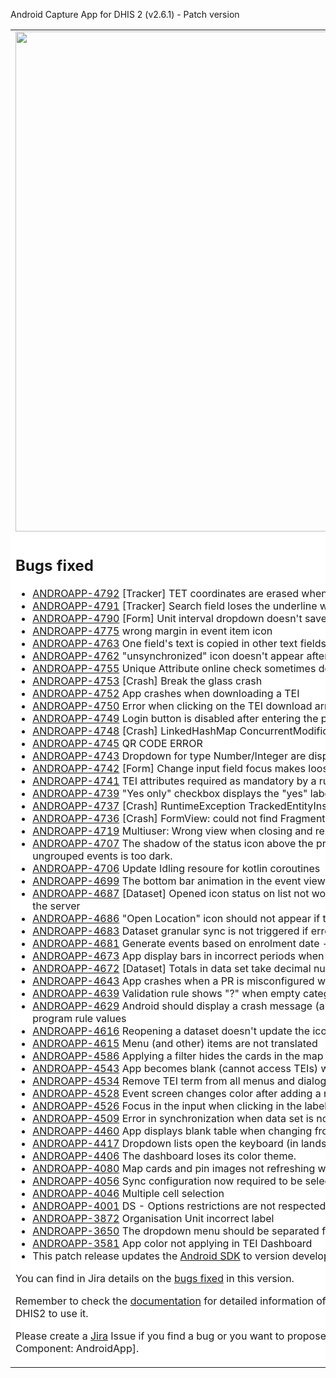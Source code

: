 Android Capture App for DHIS 2 (v2.6.1) - Patch version
<table>
<tr> 
<td> 
<img src="https://s3-eu-west-1.amazonaws.com/content.dhis2.org/dhis2-android/android-chrome-384x384.png" width="800"> 
</td> 
<td>
This is a patch version of the <strong>DHIS2 Android App</strong> It builds upon the last version including bug fixes that couldn't wait to the next version. 
It includes no functional improvements neither changes in the User Interface. It means that yours users can update without experiencing any change in the UI. 
</td>
</tr> 
<tr> 
<td colspan="2" bgcolor="white">

## Bugs fixed
* [ANDROAPP-4792](https://jira.dhis2.org/browse/ANDROAPP-4792) [Tracker] TET coordinates are erased when clearing other fields
* [ANDROAPP-4791](https://jira.dhis2.org/browse/ANDROAPP-4791) [Tracker] Search field loses the underline when typing a value
* [ANDROAPP-4790](https://jira.dhis2.org/browse/ANDROAPP-4790) [Form] Unit interval dropdown doesn't save "0" and "1"
* [ANDROAPP-4775](https://jira.dhis2.org/browse/ANDROAPP-4775) wrong margin in event item icon
* [ANDROAPP-4763](https://jira.dhis2.org/browse/ANDROAPP-4763) One field's text is copied in other text fields using the "next" on the keyboard
* [ANDROAPP-4762](https://jira.dhis2.org/browse/ANDROAPP-4762) "unsynchronized" icon doesn't appear after editing an event or attribute
* [ANDROAPP-4755](https://jira.dhis2.org/browse/ANDROAPP-4755) Unique Attribute online check sometimes does not work
* [ANDROAPP-4753](https://jira.dhis2.org/browse/ANDROAPP-4753) [Crash] Break the glass crash
* [ANDROAPP-4752](https://jira.dhis2.org/browse/ANDROAPP-4752) App crashes when downloading a TEI
* [ANDROAPP-4750](https://jira.dhis2.org/browse/ANDROAPP-4750) Error when clicking on the TEI download arrow when the program is protected
* [ANDROAPP-4749](https://jira.dhis2.org/browse/ANDROAPP-4749) Login button is disabled after entering the password
* [ANDROAPP-4748](https://jira.dhis2.org/browse/ANDROAPP-4748) [Crash] LinkedHashMap ConcurrentModificationException
* [ANDROAPP-4745](https://jira.dhis2.org/browse/ANDROAPP-4745) QR CODE ERROR
* [ANDROAPP-4743](https://jira.dhis2.org/browse/ANDROAPP-4743) Dropdown for type Number/Integer are displayed as normal input
* [ANDROAPP-4742](https://jira.dhis2.org/browse/ANDROAPP-4742) [Form] Change input field focus makes loos the value
* [ANDROAPP-4741](https://jira.dhis2.org/browse/ANDROAPP-4741) TEI attributes required as mandatory by a rule that evaluates to false
* [ANDROAPP-4739](https://jira.dhis2.org/browse/ANDROAPP-4739) "Yes only" checkbox displays the "yes" label
* [ANDROAPP-4737](https://jira.dhis2.org/browse/ANDROAPP-4737) [Crash] RuntimeException TrackedEntityInstanceQueryCollectionRepository
* [ANDROAPP-4736](https://jira.dhis2.org/browse/ANDROAPP-4736) [Crash] FormView: could not find Fragment constructor
* [ANDROAPP-4719](https://jira.dhis2.org/browse/ANDROAPP-4719) Multiuser: Wrong view when closing and re-opening the app
* [ANDROAPP-4707](https://jira.dhis2.org/browse/ANDROAPP-4707) The shadow of the status icon above the program stage icon in the TEI dashboard's list of ungrouped events is too dark.
* [ANDROAPP-4706](https://jira.dhis2.org/browse/ANDROAPP-4706) Update Idling resoure for kotlin coroutines
* [ANDROAPP-4699](https://jira.dhis2.org/browse/ANDROAPP-4699) The bottom bar animation in the event view is a bit odd.
* [ANDROAPP-4687](https://jira.dhis2.org/browse/ANDROAPP-4687) [Dataset] Opened icon status on list not working when DataSetCompleteRegistration is deleted in the server
* [ANDROAPP-4686](https://jira.dhis2.org/browse/ANDROAPP-4686) "Open Location" icon should not appear if the TEI or event does not have coordinates
* [ANDROAPP-4683](https://jira.dhis2.org/browse/ANDROAPP-4683) Dataset granular sync is not triggered if error
* [ANDROAPP-4681](https://jira.dhis2.org/browse/ANDROAPP-4681) Generate events based on enrolment date - incorrect behavior
* [ANDROAPP-4673](https://jira.dhis2.org/browse/ANDROAPP-4673) App display bars in incorrect periods when filtering by years
* [ANDROAPP-4672](https://jira.dhis2.org/browse/ANDROAPP-4672) [Dataset] Totals in data set take decimal numbers as zeros
* [ANDROAPP-4643](https://jira.dhis2.org/browse/ANDROAPP-4643) App crashes when a PR is misconfigured with an empty value
* [ANDROAPP-4639](https://jira.dhis2.org/browse/ANDROAPP-4639) Validation rule shows "?" when empty category option
* [ANDROAPP-4629](https://jira.dhis2.org/browse/ANDROAPP-4629) Android should display a crash message (and not loading endlessly) when there is a problem with program rule values
* [ANDROAPP-4616](https://jira.dhis2.org/browse/ANDROAPP-4616) Reopening a dataset doesn't update the icon in the display list
* [ANDROAPP-4615](https://jira.dhis2.org/browse/ANDROAPP-4615) Menu (and other) items are not translated
* [ANDROAPP-4586](https://jira.dhis2.org/browse/ANDROAPP-4586) Applying a filter hides the cards in the map
* [ANDROAPP-4543](https://jira.dhis2.org/browse/ANDROAPP-4543) App becomes blank (cannot access TEIs) when changing the layout
* [ANDROAPP-4534](https://jira.dhis2.org/browse/ANDROAPP-4534) Remove TEI term from all menus and dialogs
* [ANDROAPP-4528](https://jira.dhis2.org/browse/ANDROAPP-4528) Event screen changes color after adding a relationship
* [ANDROAPP-4526](https://jira.dhis2.org/browse/ANDROAPP-4526) Focus in the input when clicking in the label or near the input.
* [ANDROAPP-4509](https://jira.dhis2.org/browse/ANDROAPP-4509) Error in synchronization when data set is not shared with the user
* [ANDROAPP-4460](https://jira.dhis2.org/browse/ANDROAPP-4460) App displays blank table when changing from Pie chart to table
* [ANDROAPP-4417](https://jira.dhis2.org/browse/ANDROAPP-4417) Dropdown lists open the keyboard (in landscape mode)
* [ANDROAPP-4406](https://jira.dhis2.org/browse/ANDROAPP-4406) The dashboard loses its color theme.
* [ANDROAPP-4080](https://jira.dhis2.org/browse/ANDROAPP-4080) Map cards and pin images not refreshing when coming back from dashboard
* [ANDROAPP-4056](https://jira.dhis2.org/browse/ANDROAPP-4056) Sync configuration now required to be selected twice
* [ANDROAPP-4046](https://jira.dhis2.org/browse/ANDROAPP-4046) Multiple cell selection
* [ANDROAPP-4001](https://jira.dhis2.org/browse/ANDROAPP-4001) DS - Options restrictions are not respected
* [ANDROAPP-3872](https://jira.dhis2.org/browse/ANDROAPP-3872) Organisation Unit incorrect label
* [ANDROAPP-3650](https://jira.dhis2.org/browse/ANDROAPP-3650) The dropdown menu should be separated from the right side of the screen 16dp
* [ANDROAPP-3581](https://jira.dhis2.org/browse/ANDROAPP-3581) App color not applying in TEI Dashboard
* This patch release updates the [Android SDK](https://github.com/dhis2/dhis2-android-sdk) to version develop.
    
You can find in Jira details on the [bugs fixed](https://jira.dhis2.org/issues/?filter=12376) in this version. 

Remember to check the [documentation](https://www.dhis2.org/android-documentation) for detailed 
information of the features included in the App and how to configure DHIS2 to use it. 

Please create a [Jira](https://jira.dhis2.org/secure/Dashboard.jspa) Issue if you find a bug or 
you want to propose a new functionality. [Project: Android App for DHIS2 | Component: 
AndroidApp].
</td>
</tr>
</table>